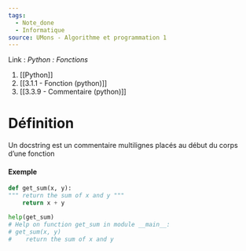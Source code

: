 ```yaml
---
tags:
  - Note_done
  - Informatique
source: UMons - Algorithme et programmation 1
---
```


Link :
_Python : Fonctions_
1. [[Python]]
2. [[3.1.1 - Fonction (python)]]
3. [[3.3.9 - Commentaire (python)]]

# Définition
Un docstring est un commentaire multilignes placés au début du corps d’une fonction 
#### Exemple 
```python
def get_sum(x, y):
""" return the sum of x and y """
	return x + y

help(get_sum) 
# Help on function get_sum in module __main__:
# get_sum(x, y)
#	 return the sum of x and y
```

